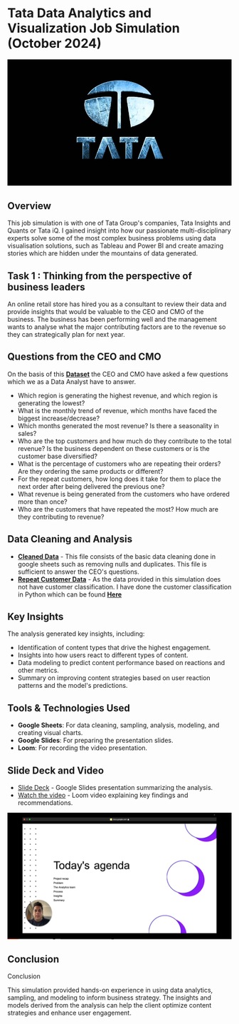 # Tata Data Analytics and Visualization Job Simulation (October 2024)

![Content cannot be displayed for some reason](images/desktop-wallpaper-tata-logo.jpg)

## Overview

This job simulation is with one of Tata Group's companies, Tata Insights and Quants or Tata iQ. I gained insight into how our passionate multi-disciplinary experts solve some of the most complex business problems using data visualisation solutions, such as Tableau and Power BI and create amazing stories which are hidden under the mountains of data generated. 

## Task 1 : Thinking from the perspective of business leaders

An online retail store has hired you as a consultant to review their data and provide insights that would be valuable to the CEO and CMO of the business. The business has been performing well and the management wants to analyse what the major contributing factors are to the revenue so they can strategically plan for next year.

## Questions from the CEO and CMO

On the basis of this [**Dataset**](https://docs.google.com/spreadsheets/d/1OnFXDcydpqhSUbFt6XYV1ebClkvexNe2FcqJjwbs6FA/edit?usp=sharing) the CEO and CMO have asked a few questions which we as a Data Analyst have to answer.

- Which region is generating the highest revenue, and which region is generating the lowest?
- What is the monthly trend of revenue, which months have faced the biggest increase/decrease?
- Which months generated the most revenue? Is there a seasonality in sales?
- Who are the top customers and how much do they contribute to the total revenue? Is the business dependent on these customers or is the customer base diversified?
- What is the percentage of customers who are repeating their orders? Are they ordering the same products or different?
- For the repeat customers, how long does it take for them to place the next order after being delivered the previous one?
- What revenue is being generated from the customers who have ordered more than once?
- Who are the customers that have repeated the most? How much are they contributing to revenue?

## Data Cleaning and Analysis
- [**Cleaned Data**](https://docs.google.com/spreadsheets/d/1lmp3iSW8OC9Hkw89tKKwiSGD65tlvWLL67f3211cqPw/edit?usp=sharing) - This file consists of the basic data cleaning done in google sheets such as removing nulls and duplicates. This file is sufficient to answer the CEO's questions.
- [**Repeat Customer Data**](https://docs.google.com/spreadsheets/d/19XEK8iDI__eNNuraz3JhjCBHrrRHeAMzeWy5ZCpGVwY/edit?usp=sharing) - As the data provided in this simulation does not have customer classification. I have done the customer classification in Python which can be found [**Here**](https://github.com/Karanarora274/Tata-Data-Analysis-and-Visualisation/blob/main/Tata%20Forage.ipynb)

## Key Insights

The analysis generated key insights, including:
- Identification of content types that drive the highest engagement.
- Insights into how users react to different types of content.
- Data modeling to predict content performance based on reactions and other metrics.
- Summary on improving content strategies based on user reaction patterns and the model's predictions.

## Tools & Technologies Used

- **Google Sheets**: For data cleaning, sampling, analysis, modeling, and creating visual charts.
- **Google Slides**: For preparing the presentation slides.
- **Loom**: For recording the video presentation.

## Slide Deck and Video

- [Slide Deck](https://docs.google.com/presentation/d/1IDl1LN85aYuKcyQTnlRq6NedVUP-qq1Ryo4cKXC_RYY/edit#slide=id.p1) - Google Slides presentation summarizing the analysis.
- [Watch the video](https://www.loom.com/share/04e2c1023439449c9ba0a8584ef7e0cc?sid=2019e349-17e4-44ce-99df-859c186480f4) - Loom video explaining key findings and recommendations.

[![Content cannot be displayed for some reason](https://github.com/Karanarora274/Accenture-Data-Analysis-and-Visualisation/blob/main/images/Screenshot%202024-10-18%20at%2010.49.04%20(2).png)](https://www.loom.com/share/04e2c1023439449c9ba0a8584ef7e0cc?sid=2019e349-17e4-44ce-99df-859c186480f4)

## Conclusion

Conclusion

This simulation provided hands-on experience in using data analytics, sampling, and modeling to inform business strategy. The insights and models derived from the analysis can help the client optimize content strategies and enhance user engagement.
  

